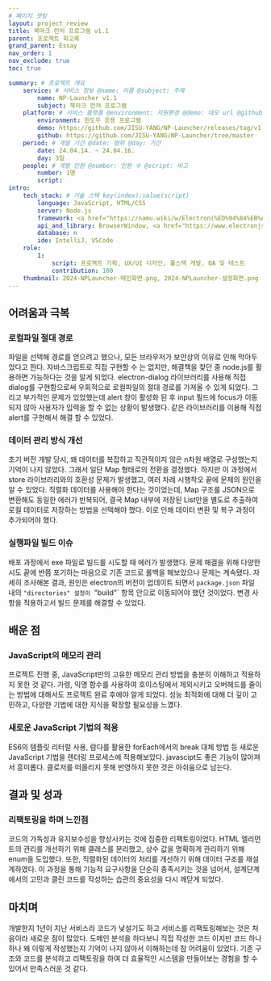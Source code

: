 ```yaml
---
# 페이지 셋팅
layout: project_review
title: 북마크 런처 프로그램 v1.1
parent: 프로젝트 회고록
grand_parent: Essay
nav_order: 1
nav_exclude: true
toc: true

summary: # 프로젝트 개요
    service: # 서비스 정보 @name: 이름 @subject: 주제
        name: NP-Launcher v1.1
        subject: 북마크 런처 프로그램
    platform: # 서비스 플랫폼 @environment: 지원환경 @demo: 데모 url @github: 깃헙 url, @value: default -> n
        environment: 윈도우 응용 프로그램  
        demo: https://github.com/JISU-YANG/NP-Launcher/releases/tag/v1.1
        github: https://github.com/JISU-YANG/NP-Launcher/tree/master
    period: # 개발 기간 @date: 범위 @day: 기간
        date: 24.04.14. ~ 24.04.16.
        day: 3일
    people: # 개발 인원 @number: 인원 수 @script: 비고
        number: 1명
        script: 
intro:
    tech_stack: # 기술 스택 key(index):value(script)
        language: JavaScript, HTML/CSS
        server: Node.js
        framework: <a href="https://namu.wiki/w/Electron(%ED%94%84%EB%A0%88%EC%9E%84%EC%9B%8C%ED%81%AC)">ELECTRON</a>
        api_and_library: BrowserWindow, <a href="https://www.electronjs.org/docs/latest/tutorial/ipc">electron-ipc</a>, <a href="https://github.com/sindresorhus/electron-store#readme">electron-store</a>, electron-shutdown-command, electron-dialog
        database: n
        ide: IntelliJ, VSCode
    role: 
        1:
            script: 프로젝트 기획, UX/UI 디자인, 풀스택 개발, QA 및 테스트
            contribution: 100
    thumbnail: 2024-NPLauncher-메인화면.png, 2024-NPLauncher-설정화면.png
---
```


## 어려움과 극복
### 로컬파일 절대 경로

파일을 선택해 경로를 얻으려고 했으나, 모든 브라우저가 보안상의 이유로 인해 막아두었다고 한다. 자바스크립트로 직접 구현할 수 는 없지만, 해결책을 찾던 중 node.js를 활용하면 가능하다는 것을 알게 되었다. electron-dialog 라이브러리를 사용해 직접 dialog를 구현함으로써 우회적으로 로컬파일의 절대 경로를 가져올 수 있게 되었다. 그리고 부가적인 문제가 있었했는데 alert 창이 활성화 된 후 input 필드에 focus가 이동되지 않아 사용자가 입력을 할 수 없는 상황이 발생했다. 같은 라이브러리를 이용해 직접 alert를 구현해서 해결 할 수 있었다.

### 데이터 관리 방식 개선

초기 버전 개발 당시, 왜 데이터를 복잡하고 직관적이지 않은 n차원 배열로 구성했는지 기억이 나지 않았다. 그래서 일단 Map 형태로의 전환을 결정했다. 하지만 이 과정에서 store 라이브러리와의 호환성 문제가 발생했고, 여러 차례 시행착오 끝에 문제의 원인을 알 수 있었다. 직렬화 데이터를 사용해야 한다는 것이었는데, Map 구조를 JSON으로 변환해도 동일한 에러가 반복되어, 결국 Map 내부에 저장된 List만을 별도로 추출하여 로컬 데이터로 저장하는 방법을 선택해야 했다. 이로 인해 데이터 변환 및 복구 과정이 추가되어야 했다.

### 실행파일 빌드 이슈

배포 과정에서 exe 파일로 빌드를 시도할 때 에러가 발생했다. 문제 해결을 위해 다양한 시도 끝에 반쯤 포기하는 마음으로 기존 코드로 롤백을 해보았으나 문제는 계속됐다. 자세히 조사해본 결과, 원인은 electron의 버전이 업데이트 되면서 `package.json` 파일 내의 `"directories" 설정이 `"build"` 항목 안으로 이동되어야 했던 것이었다. 변경 사항을 적용하고서 빌드 문제를 해결할 수 있었다.

## 배운 점
### JavaScript의 메모리 관리
프로젝트 진행 중, JavaScript만의 고유한 메모리 관리 방법을 충분히 이해하고 적용하지 못한 것 같다. 가령, 익명 함수를 사용하여 호이스팅에서 제외시키고 오버헤드를 줄이는 방법에 대해서도 프로젝트 완료 후에야 알게 되었다. 성능 최적화에 대해 더 깊이 고민하고, 다양한 기법에 대한 지식을 확장할 필요성을 느꼈다.

### 새로운 JavaScript 기법의 적용
ES6의 템플릿 리터럴 사용, 람다를 활용한 forEach에서의 break 대체 방법 등 새로운 JavaScript 기법을 렌더링 프로세스에 적용해보았다. javascipt도 좋은 기능이 많아져서 흥미롭다. 클로저를 떠올리지 못해 반영하지 못한 것은 아쉬움으로 남는다.

## 결과 및 성과
### 리팩토링을 하며 느낀점
코드의 가독성과 유지보수성을 향상시키는 것에 집중한 리팩토링이었다. HTML 엘리먼트의 관리를 개선하기 위해 클래스를 분리했고, 상수 값을 명확하게 관리하기 위해 enum을 도입했다. 또한, 직렬화된 데이터의 처리를 개선하기 위해 데이터 구조를 재설계하였다. 이 과정을 통해 기능적 요구사항을 단순히 충족시키는 것을 넘어서, 설계단계에서의 고민과 클린 코드를 작성하는 습관의 중요성을 다시 깨닫게 되었다.

## 마치며
개발한지 1년이 지난 서비스라 코드가 낯설기도 하고 서비스를 리팩토링해보는 것은 처음이라 새로운 점이 많았다. 도메인 분석을 하다보니 직접 작성한 코드 이지만 코드 하나하나 왜 이렇게 작성했는지 기억이 나지 않아서 이해하는데 참 어려움이 있었다. 기존 구조와 코드를 분석하고 리팩토링을 하여 더 효율적인 시스템을 만들어보는 경험을 할 수 있어서 만족스러운 것 같다.
